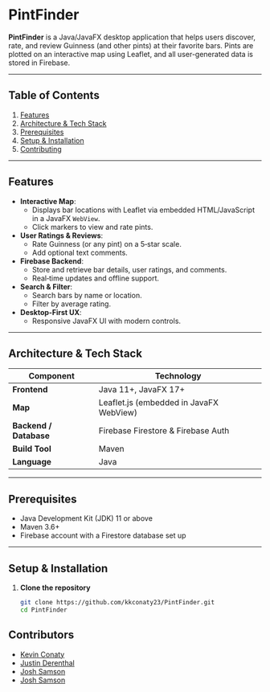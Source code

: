 # PintFinder

**PintFinder** is a Java/JavaFX desktop application that helps users discover, rate, and review Guinness (and other pints) at their favorite bars. Pints are plotted on an interactive map using Leaflet, and all user-generated data is stored in Firebase.

---

## Table of Contents

1. [Features](#features)  
2. [Architecture & Tech Stack](#architecture--tech-stack)  
3. [Prerequisites](#prerequisites)  
4. [Setup & Installation](#setup--installation)  
5. [Contributing](#contributors)    


---

## Features

- **Interactive Map**:  
  - Displays bar locations with Leaflet via embedded HTML/JavaScript in a JavaFX `WebView`.  
  - Click markers to view and rate pints.  
- **User Ratings & Reviews**:  
  - Rate Guinness (or any pint) on a 5‑star scale.  
  - Add optional text comments.  
- **Firebase Backend**:  
  - Store and retrieve bar details, user ratings, and comments.  
  - Real‑time updates and offline support.
- **Search & Filter**:  
  - Search bars by name or location.  
  - Filter by average rating.  
- **Desktop‑First UX**:  
  - Responsive JavaFX UI with modern controls.  
  

---

## Architecture & Tech Stack

| Component                   | Technology                                |
|-----------------------------|-------------------------------------------|
| **Frontend**                | Java 11+, JavaFX 17+                      |
| **Map**                     | Leaflet.js (embedded in JavaFX WebView)   |
| **Backend / Database**      | Firebase Firestore & Firebase Auth        |
| **Build Tool**              | Maven                                     |
| **Language**                | Java                                      |

---

## Prerequisites

- Java Development Kit (JDK) 11 or above  
- Maven 3.6+  
- Firebase account with a Firestore database set up  

---

## Setup & Installation

1. **Clone the repository**  
   ```bash
   git clone https://github.com/kkconaty23/PintFinder.git
   cd PintFinder

## Contributors


- [Kevin Conaty](https://github.com/kkconaty23) 
- [Justin Derenthal](https://github.com/JderenthalCS) 
- [Josh Samson](https://github.com/jsams909) 
- [Josh Samson](https://github.com/ryguy0601)



